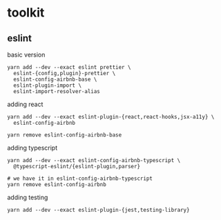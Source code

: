 # toolkit

## eslint

basic version

```console
yarn add --dev --exact eslint prettier \
  eslint-{config,plugin}-prettier \
  eslint-config-airbnb-base \
  eslint-plugin-import \
  eslint-import-resolver-alias
```

adding react

```console
yarn add --dev --exact eslint-plugin-{react,react-hooks,jsx-a11y} \
  eslint-config-airbnb

yarn remove eslint-config-airbnb-base
```

adding typescript

```console
yarn add --dev --exact eslint-config-airbnb-typescript \
  @typescript-eslint/{eslint-plugin,parser}

# we have it in eslint-config-airbnb-typescript
yarn remove eslint-config-airbnb
```

adding testing

```console
yarn add --dev --exact eslint-plugin-{jest,testing-library}
```
